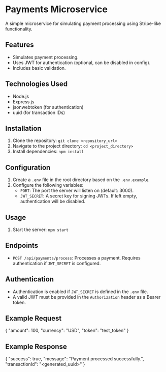 # Payments Microservice

A simple microservice for simulating payment processing using Stripe-like functionality.

## Features

*   Simulates payment processing.
*   Uses JWT for authentication (optional, can be disabled in config).
*   Includes basic validation.

## Technologies Used

*   Node.js
*   Express.js
*   jsonwebtoken (for authentication)
*   uuid (for transaction IDs)

## Installation

1.  Clone the repository:
    `git clone <repository_url>`
2.  Navigate to the project directory:
    `cd <project_directory>`
3.  Install dependencies:
    `npm install`

## Configuration

1.  Create a `.env` file in the root directory based on the `.env.example`.
2.  Configure the following variables:
    *   `PORT`: The port the server will listen on (default: 3000).
    *   `JWT_SECRET`: A secret key for signing JWTs.  If left empty, authentication will be disabled.

## Usage

1.  Start the server:
    `npm start`

## Endpoints

*   `POST /api/payments/process`: Processes a payment. Requires authentication if `JWT_SECRET` is configured.

## Authentication

*   Authentication is enabled if `JWT_SECRET` is defined in the `.env` file.
*   A valid JWT must be provided in the `Authorization` header as a Bearer token.

## Example Request


{
    "amount": 100,
    "currency": "USD",
    "token": "test_token" 
}


## Example Response


{
    "success": true,
    "message": "Payment processed successfully.",
    "transactionId": "<generated_uuid>"
}
